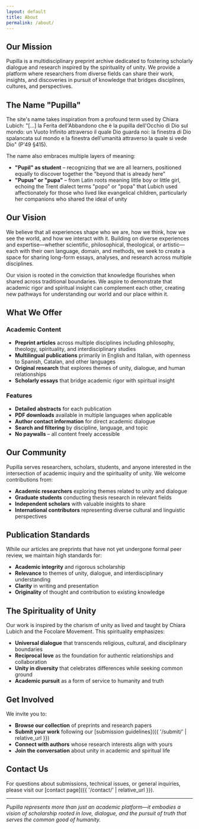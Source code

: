 ```yaml
---
layout: default
title: About
permalink: /about/
---
```


## Our Mission

Pupilla is a multidisciplinary preprint archive dedicated to fostering scholarly dialogue and research inspired by the spirituality of unity. We provide a platform where researchers from diverse fields can share their work, insights, and discoveries in pursuit of knowledge that bridges disciplines, cultures, and perspectives.

## The Name "Pupilla"

The site's name takes inspiration from a profound term used by Chiara Lubich: "[…] la Ferita dell'Abbandono che è la pupilla dell'Occhio di Dio sul mondo: un Vuoto Infinito attraverso il quale Dio guarda noi: la finestra di Dio spalancata sul mondo e la finestra dell'umanità attraverso la quale si vede Dio" (P'49 §415).

The name also embraces multiple layers of meaning:

- **"Pupil" as student** – recognizing that we are all learners, positioned equally to discover together the "beyond that is already here"
- **"Pupus" or "pupa"** – from Latin roots meaning little boy or little girl, echoing the Trent dialect terms "popo" or "popa" that Lubich used affectionately for those who lived like evangelical children, particularly her companions who shared the ideal of unity

## Our Vision

We believe that all experiences shape who we are, how we think, how we see the world, and how we interact with it. Building on diverse experiences and expertise—whether scientific, philosophical, theological, or artistic—each with their own language, domain, and methods, we seek to create a space for sharing long-form essays, analyses, and research across multiple disciplines.

Our vision is rooted in the conviction that knowledge flourishes when shared across traditional boundaries. We aspire to demonstrate that academic rigor and spiritual insight can complement each other, creating new pathways for understanding our world and our place within it.

## What We Offer

### Academic Content

- **Preprint articles** across multiple disciplines including philosophy, theology, spirituality, and interdisciplinary studies
- **Multilingual publications** primarily in English and Italian, with openness to Spanish, Catalan, and other languages
- **Original research** that explores themes of unity, dialogue, and human relationships
- **Scholarly essays** that bridge academic rigor with spiritual insight

### Features

- **Detailed abstracts** for each publication
- **PDF downloads** available in multiple languages when applicable
- **Author contact information** for direct academic dialogue
- **Search and filtering** by discipline, language, and topic
- **No paywalls** – all content freely accessible

## Our Community

Pupilla serves researchers, scholars, students, and anyone interested in the intersection of academic inquiry and the spirituality of unity. We welcome contributions from:

- **Academic researchers** exploring themes related to unity and dialogue
- **Graduate students** conducting thesis research in relevant fields
- **Independent scholars** with valuable insights to share
- **International contributors** representing diverse cultural and linguistic perspectives

## Publication Standards

While our articles are preprints that have not yet undergone formal peer review, we maintain high standards for:

- **Academic integrity** and rigorous scholarship
- **Relevance** to themes of unity, dialogue, and interdisciplinary understanding
- **Clarity** in writing and presentation
- **Originality** of thought and contribution to existing knowledge

## The Spirituality of Unity

Our work is inspired by the charism of unity as lived and taught by Chiara Lubich and the Focolare Movement. This spirituality emphasizes:

- **Universal dialogue** that transcends religious, cultural, and disciplinary boundaries
- **Reciprocal love** as the foundation for authentic relationships and collaboration
- **Unity in diversity** that celebrates differences while seeking common ground
- **Academic pursuit** as a form of service to humanity and truth

## Get Involved

We invite you to:

- **Browse our collection** of preprints and research papers
- **Submit your work** following our [submission guidelines]({{ '/submit/' | relative_url }})
- **Connect with authors** whose research interests align with yours
- **Join the conversation** about unity in academic and spiritual life

## Contact Us

For questions about submissions, technical issues, or general inquiries, please visit our [contact page]({{ '/contact/' | relative_url }}).

---

*Pupilla represents more than just an academic platform—it embodies a vision of scholarship rooted in love, dialogue, and the pursuit of truth that serves the common good of humanity.*
